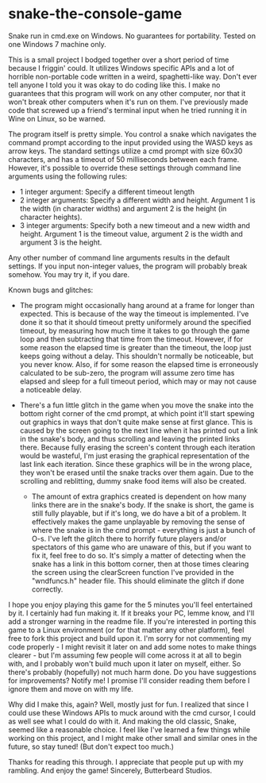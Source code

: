 # snake-the-console-game
Snake run in cmd.exe on Windows. No guarantees for portability. Tested on one Windows 7 machine only.

This is a small project I bodged together over a short period of time because I friggin' could. It utilizes Windows specific APIs and a lot of horrible non-portable code written in a weird, spaghetti-like way. Don't ever tell anyone I told you it was okay to do coding like this. I make no guarantees that this program will work on any other computer, nor that it won't break other computers when it's run on them. I've previously made code that screwed up a friend's terminal input when he tried running it in Wine on Linux, so be warned.

The program itself is pretty simple. You control a snake which navigates the command prompt according to the input provided using the WASD keys as arrow keys. The standard settings utilize a cmd prompt with size 60x30 characters, and has a timeout of 50 milliseconds between each frame. However, it's possible to override these settings through command line arguments using the following  rules:

- 1 integer argument: Specify a different timeout length
- 2 integer arguments: Specify a different width and height. Argument 1 is the width (in character widths) and argument 2 is the height (in character heights).
- 3 integer arguments: Specify both a new timeout and a new width and height. Argument 1 is the timeout value, argument 2 is the width and argument 3 is the height.

Any other number of command line arguments results in the default settings. If you input non-integer values, the program will probably break somehow. You may try it, if you dare.

Known bugs and glitches:

- The program might occasionally hang around at a frame for longer than expected. This is because of the way the timeout is implemented. I've done it so that it should timeout pretty uniformely around the specified timeout, by measuring how much time it takes to go through the game loop and then subtracting that time from the timeout. However, if for some reason the elapsed time is greater than the timeout, the loop just keeps going without a delay. This shouldn't normally be noticeable, but you never know. Also, if for some reason the elapsed time is erroneously calculated to be sub-zero, the program will assume zero time has elapsed and sleep for a full timeout period, which may or may not cause a noticeable delay.

- There's a fun little glitch in the game when you move the snake into the bottom right corner of the cmd prompt, at which point it'll start spewing out graphics in ways that don't quite make sense at first glance. This is caused by the screen going to the next line when it has printed out a link in the snake's body, and thus scrolling and leaving the printed links there. Because fully erasing the screen's content through each iteration would be wasteful, I'm just erasing the graphical representation of the last link each iteration. Since these graphics will be in the wrong place, they won't be erased until the snake tracks over them again. Due to the scrolling and reblitting, dummy snake food items will also be created.

  - The amount of extra graphics created is dependent on how many links there are in the snake's body. If the snake is short, the game is still fully playable, but if it's long, we do have a bit of a problem. It effectively makes the game unplayable by removing the sense of where the snake is in the cmd prompt - everything is just a bunch of O-s. I've left the glitch there to horrify future players and/or spectators of this game who are unaware of this, but if you want to fix it, feel free to do so. It's simply a matter of detecting when the snake has a link in this bottom corner, then at those times clearing the screen using the clearScreen function I've provided in the "wndfuncs.h" header file. This should eliminate the glitch if done correctly.

I hope you enjoy playing this game for the 5 minutes you'll feel entertained by it. I certainly had fun making it. If it breaks your PC, lemme know, and I'll add a stronger warning in the readme file. If you're interested in porting this game to a Linux environment (or for that matter any other platform), feel free to fork this project and build upon it. I'm sorry for not commenting my code properly - I might revisit it later on and add some notes to make things clearer - but I'm assuming few people will come across it at all to begin with, and I probably won't build much upon it later on myself, either. So there's probably (hopefully) not much harm done. Do you have suggestions for improvements? Notify me! I promise I'll consider reading them before I ignore them and move on with my life.

Why did I make this, again? Well, mostly just for fun. I realized that since I could use these Windows APIs to muck around with the cmd cursor, I could as well see what I could do with it. And making the old classic, Snake, seemed like a reasonable choice. I feel like I've learned a few things while working on this project, and I might make other small and similar ones in the future, so stay tuned! (But don't expect too much.)

Thanks for reading this through. I appreciate that people put up with my rambling. And enjoy the game!
Sincerely,
Butterbeard Studios.
